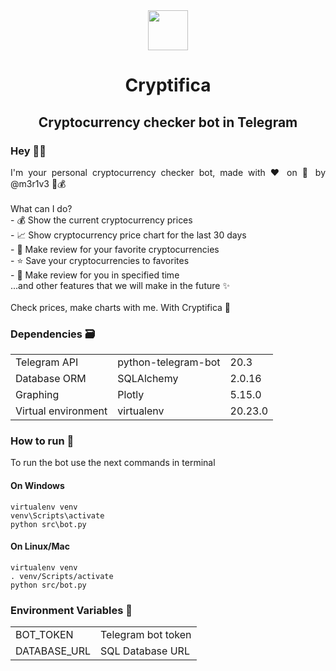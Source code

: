 <div align="center">
    <img src="https://github.com/merive-inc/Cryptifica/blob/main/assets/Cryptifica.svg" width="64">
    <h1 align="center">Cryptifica</h1>
    <h2 align="center">Cryptocurrency checker bot in Telegram</h2>
</div>
<h3>Hey 👋🏻</h3>
<p align="justify">
    I'm your personal cryptocurrency checker bot, made with ❤ on 🐍 by @m3r1v3 🤖💰<br><br>
    What can I do?<br>
    - 💰 Show the current cryptocurrency prices<br>
    - 📈 Show cryptocurrency price chart for the last 30 days<br>
    - 📝 Make review for your favorite cryptocurrencies<br>
    - ⭐ Save your cryptocurrencies to favorites<br>
    - 🔔 Make review for you in specified time<br>
    ...and other features that we will make in the future ✨</i><br><br>
    Check prices, make charts with me. With Cryptifica 🤖
</p>
<h3>Dependencies 🗃</h3>
<table>
    <tr><td>Telegram API</td><td>python-telegram-bot</td><td>20.3</td></tr>
    <tr><td>Database ORM</td><td>SQLAlchemy</td><td>2.0.16</td></tr>
    <tr><td>Graphing</td><td>Plotly</td><td>5.15.0</td></tr>    
    <tr><td>Virtual environment</td><td>virtualenv</td><td>20.23.0</td></tr>    
</table>
<h3>How to run 🚀</h3>
<p>
    To run the bot use the next commands in terminal
</p>
<h4>On Windows</h4>
<pre>
<code>virtualenv venv
venv\Scripts\activate
python src\bot.py</code>
</pre>
<h4>On Linux/Mac</h4>
<pre>
<code>virtualenv venv
. venv/Scripts/activate
python src/bot.py</code>
</pre>
<h3>Environment Variables 📃</h3>
<table>
    <tr><td>BOT_TOKEN</td><td>Telegram bot token</td></tr>
    <tr><td>DATABASE_URL</td><td>SQL Database URL</td></tr>
</table>
